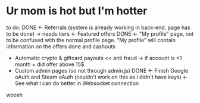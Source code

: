 # Ur mom is hot but I'm hotter
to do:
 DONE <- Referrals (system is already working in back-end, page has to be done) -> needs tiers
 <- Featured offers
 DONE <- "My profile" page, not to be confused with the normal profile page. "My profile" will contain information on the offers done and cashouts
 - Automatic crypto & giftcard payouts << anti fraud -> if account is <1 month + did offer above 15$
 - Custom admin pages (so not through admin.js)
 DONE <- Finish Google oAuth and Steam oAuth (couldn't work on this as I didn't have keys)
 <- See what I can do better in Websocket connection

woosh
